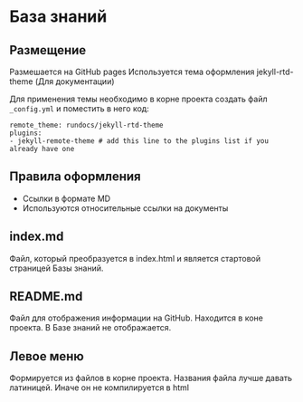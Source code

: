 # База знаний

## Размещение
Размешается на GitHub pages
Используется тема оформления  jekyll-rtd-theme (Для документации)

Для применения темы необходимо в корне проекта создать файл ` _config.yml`
и поместить в него код:

```
remote_theme: rundocs/jekyll-rtd-theme
plugins:
- jekyll-remote-theme # add this line to the plugins list if you already have one
```
## Правила оформления
- Ссылки в формате MD
- Используются относительные ссылки на документы
## index.md
Файл, который преобразуется в index.html и является стартовой страницей Базы знаний.

## README.md
Файл для отображения информации на GitHub. Находится в коне проекта. В Базе знаний не отображается. 

## Левое меню
Формируется из файлов в корне проекта.
Названия файла лучше давать латиницей. Иначе он не компилируется в html